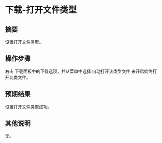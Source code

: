 # 下载-打开文件类型

## 摘要

设置打开文件类型。

## 操作步骤

右击 下载面板中的下载选项，并从菜单中选择 自动打开该类型文件 来开启始终打开此类文件。

## 预期结果

设置打开文件类型成功。

## 其他说明

无。

